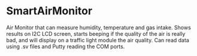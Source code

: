 # SmartAirMonitor
Air Monitor that can measure humidity, temperature and gas intake. Shows results on I2C LCD screen, starts beeping if the quality of the air is really bad, and will display on a traffic light module the air quality. Can read data using .sv files and Putty reading the COM ports.
